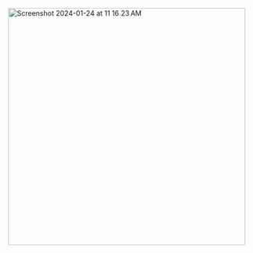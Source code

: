 <img width="484" alt="Screenshot 2024-01-24 at 11 16 23 AM" src="https://github.com/dhanunjaykumar/Swift-UI-Apple-Frameworks-GRID/assets/7019691/b59f382c-ea62-42c4-a712-e482105adf23">

